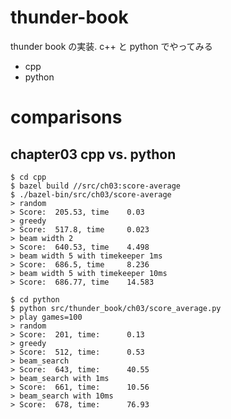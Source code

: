 # thunder-book

thunder book の実装. c++ と python でやってみる

- cpp
- python

# comparisons

## chapter03 cpp vs. python

```
$ cd cpp
$ bazel build //src/ch03:score-average
$ ./bazel-bin/src/ch03/score-average 
> random
> Score:  205.53, time    0.03
> greedy
> Score:  517.8, time     0.023
> beam width 2
> Score:  640.53, time    4.498
> beam width 5 with timekeeper 1ms
> Score:  686.5, time     8.236
> beam width 5 with timekeeper 10ms
> Score:  686.77, time    14.583
```

```
$ cd python
$ python src/thunder_book/ch03/score_average.py
> play games=100
> random
> Score:  201, time:      0.13
> greedy
> Score:  512, time:      0.53
> beam_search
> Score:  643, time:      40.55
> beam_search with 1ms
> Score:  661, time:      10.56
> beam_search with 10ms
> Score:  678, time:      76.93
```
